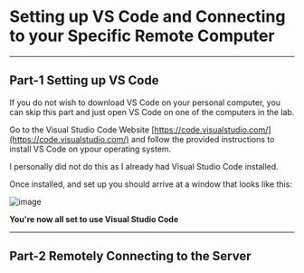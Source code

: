 # Setting up VS Code and Connecting to your Specific Remote Computer
***
## Part-1 Setting up VS Code

If you do not wish to download VS Code on your personal computer, you can skip this part and just open VS Code on one of the computers in the lab.

Go to the Visual Studio Code Website [https://code.visualstudio.com/](https://code.visualstudio.com/) and follow the provided instructions to install VS Code on ypour operating system.

I personally did not do this as I already had Visual Studio Code installed.

Once installed, and set up you should arrive at a window that looks like this:

![image](https://user-images.githubusercontent.com/122562955/212163971-1dda122e-d4d2-4a42-bf5a-418560d72db1.png)

**You're now all set to use Visual Studio Code**
***
## Part-2 Remotely Connecting to the Server

